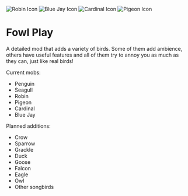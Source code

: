 <img src="https://raw.githubusercontent.com/aqariio/Fowl-Play/main/src/main/resources/assets/fowlplay/robin_icon.png" alt="Robin Icon"> <img src="https://raw.githubusercontent.com/aqariio/Fowl-Play/main/src/main/resources/assets/fowlplay/blue_jay_icon.png" alt="Blue Jay Icon"> <img src="https://raw.githubusercontent.com/aqariio/Fowl-Play/main/src/main/resources/assets/fowlplay/cardinal_icon.png" alt="Cardinal Icon"> <img src="https://raw.githubusercontent.com/aqariio/Fowl-Play/main/src/main/resources/assets/fowlplay/pigeon_icon.png" alt="Pigeon Icon">

# Fowl Play

A detailed mod that adds a variety of birds. Some of them add ambience, others have useful features and all of 
them try to annoy you as much as they can, just like real birds!

Current mobs:

- Penguin
- Seagull
- Robin
- Pigeon
- Cardinal
- Blue Jay

Planned additions:

- Crow
- Sparrow
- Grackle
- Duck
- Goose
- Falcon
- Eagle
- Owl
- Other songbirds